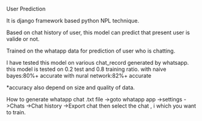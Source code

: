User Prediction

It is django framework based python NPL technique.

Based on chat history of user, this model can predict that present user is valide or not.

Trained on the whatapp data for prediction of user who is chatting.

I have tested this model on various chat_record generated by whatsapp. this model is tested on 0.2 test and 0.8 training ratio.
with naive bayes:80%+ accurate
with nural network:82%+ accurate

*accuracy also depend on size and quality of data.

How to generate whatapp chat .txt file ->goto whatapp app
->settings
->Chats
->Chat history
->Export chat
then select the chat , i which you want to train.
